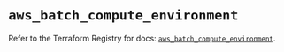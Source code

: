 # `aws_batch_compute_environment`

Refer to the Terraform Registry for docs: [`aws_batch_compute_environment`](https://registry.terraform.io/providers/hashicorp/aws/5.83.1/docs/resources/batch_compute_environment).
